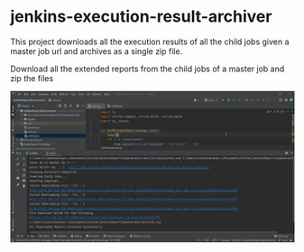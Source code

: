 # jenkins-execution-result-archiver
This project downloads all the execution results of all the child jobs given a master job url and archives as a single zip file.

Download all the extended reports from the child jobs of a master job and zip the files
 
![pycharm64_tTwKKLyFOO](https://raw.githubusercontent.com/vishnunarayanvenugopal/jenkins-execution-result-archiver/main/img/jenkins-result-archiver.gif)

